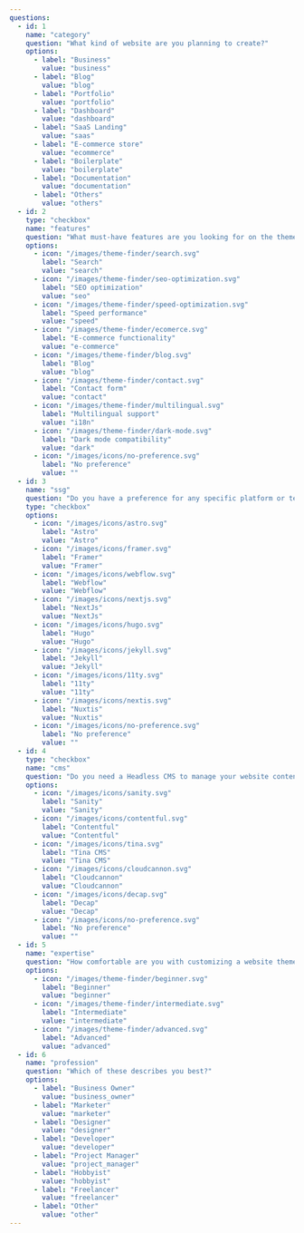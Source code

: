 ```yaml
---
questions:
  - id: 1
    name: "category"
    question: "What kind of website are you planning to create?"
    options:
      - label: "Business"
        value: "business"
      - label: "Blog"
        value: "blog"
      - label: "Portfolio"
        value: "portfolio"
      - label: "Dashboard"
        value: "dashboard"
      - label: "SaaS Landing"
        value: "saas"
      - label: "E-commerce store"
        value: "ecommerce"
      - label: "Boilerplate"
        value: "boilerplate"
      - label: "Documentation"
        value: "documentation"
      - label: "Others"
        value: "others"
  - id: 2
    type: "checkbox"
    name: "features"
    question: "What must-have features are you looking for on the theme?"
    options:
      - icon: "/images/theme-finder/search.svg"
        label: "Search"
        value: "search"
      - icon: "/images/theme-finder/seo-optimization.svg"
        label: "SEO optimization"
        value: "seo"
      - icon: "/images/theme-finder/speed-optimization.svg"
        label: "Speed performance"
        value: "speed"
      - icon: "/images/theme-finder/ecomerce.svg"
        label: "E-commerce functionality"
        value: "e-commerce"
      - icon: "/images/theme-finder/blog.svg"
        label: "Blog"
        value: "blog"
      - icon: "/images/theme-finder/contact.svg"
        label: "Contact form"
        value: "contact"
      - icon: "/images/theme-finder/multilingual.svg"
        label: "Multilingual support"
        value: "i18n"
      - icon: "/images/theme-finder/dark-mode.svg"
        label: "Dark mode compatibility"
        value: "dark"
      - icon: "/images/icons/no-preference.svg"
        label: "No preference"
        value: ""
  - id: 3
    name: "ssg"
    question: "Do you have a preference for any specific platform or technology?"
    type: "checkbox"
    options:
      - icon: "/images/icons/astro.svg"
        label: "Astro"
        value: "Astro"
      - icon: "/images/icons/framer.svg"
        label: "Framer"
        value: "Framer"
      - icon: "/images/icons/webflow.svg"
        label: "Webflow"
        value: "Webflow"
      - icon: "/images/icons/nextjs.svg"
        label: "NextJs"
        value: "NextJs"
      - icon: "/images/icons/hugo.svg"
        label: "Hugo"
        value: "Hugo"
      - icon: "/images/icons/jekyll.svg"
        label: "Jekyll"
        value: "Jekyll"
      - icon: "/images/icons/11ty.svg"
        label: "11ty"
        value: "11ty"
      - icon: "/images/icons/nextis.svg"
        label: "Nuxtis"
        value: "Nuxtis"
      - icon: "/images/icons/no-preference.svg"
        label: "No preference"
        value: ""
  - id: 4
    type: "checkbox"
    name: "cms"
    question: "Do you need a Headless CMS to manage your website content?"
    options:
      - icon: "/images/icons/sanity.svg"
        label: "Sanity"
        value: "Sanity"
      - icon: "/images/icons/contentful.svg"
        label: "Contentful"
        value: "Contentful"
      - icon: "/images/icons/tina.svg"
        label: "Tina CMS"
        value: "Tina CMS"
      - icon: "/images/icons/cloudcannon.svg"
        label: "Cloudcannon"
        value: "Cloudcannon"
      - icon: "/images/icons/decap.svg"
        label: "Decap"
        value: "Decap"
      - icon: "/images/icons/no-preference.svg"
        label: "No preference"
        value: ""
  - id: 5
    name: "expertise"
    question: "How comfortable are you with customizing a website theme?"
    options:
      - icon: "/images/theme-finder/beginner.svg"
        label: "Beginner"
        value: "beginner"
      - icon: "/images/theme-finder/intermediate.svg"
        label: "Intermediate"
        value: "intermediate"
      - icon: "/images/theme-finder/advanced.svg"
        label: "Advanced"
        value: "advanced"
  - id: 6
    name: "profession"
    question: "Which of these describes you best?"
    options:
      - label: "Business Owner"
        value: "business_owner"
      - label: "Marketer"
        value: "marketer"
      - label: "Designer"
        value: "designer"
      - label: "Developer"
        value: "developer"
      - label: "Project Manager"
        value: "project_manager"
      - label: "Hobbyist"
        value: "hobbyist"
      - label: "Freelancer"
        value: "freelancer"
      - label: "Other"
        value: "other"
---
```

